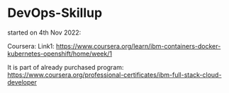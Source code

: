 # DevOps-Skillup

started on 4th Nov 2022:

Coursera:
Link1: https://www.coursera.org/learn/ibm-containers-docker-kubernetes-openshift/home/week/1

It is part of already purchased program: https://www.coursera.org/professional-certificates/ibm-full-stack-cloud-developer


